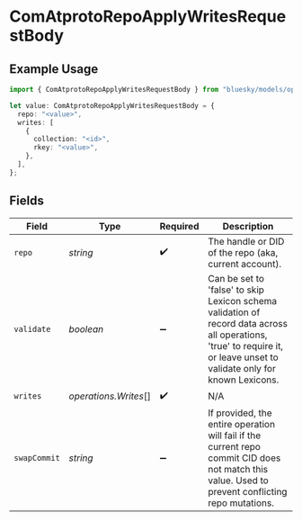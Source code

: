 # ComAtprotoRepoApplyWritesRequestBody

## Example Usage

```typescript
import { ComAtprotoRepoApplyWritesRequestBody } from "bluesky/models/operations";

let value: ComAtprotoRepoApplyWritesRequestBody = {
  repo: "<value>",
  writes: [
    {
      collection: "<id>",
      rkey: "<value>",
    },
  ],
};
```

## Fields

| Field                                                                                                                                                                   | Type                                                                                                                                                                    | Required                                                                                                                                                                | Description                                                                                                                                                             |
| ----------------------------------------------------------------------------------------------------------------------------------------------------------------------- | ----------------------------------------------------------------------------------------------------------------------------------------------------------------------- | ----------------------------------------------------------------------------------------------------------------------------------------------------------------------- | ----------------------------------------------------------------------------------------------------------------------------------------------------------------------- |
| `repo`                                                                                                                                                                  | *string*                                                                                                                                                                | :heavy_check_mark:                                                                                                                                                      | The handle or DID of the repo (aka, current account).                                                                                                                   |
| `validate`                                                                                                                                                              | *boolean*                                                                                                                                                               | :heavy_minus_sign:                                                                                                                                                      | Can be set to 'false' to skip Lexicon schema validation of record data across all operations, 'true' to require it, or leave unset to validate only for known Lexicons. |
| `writes`                                                                                                                                                                | *operations.Writes*[]                                                                                                                                                   | :heavy_check_mark:                                                                                                                                                      | N/A                                                                                                                                                                     |
| `swapCommit`                                                                                                                                                            | *string*                                                                                                                                                                | :heavy_minus_sign:                                                                                                                                                      | If provided, the entire operation will fail if the current repo commit CID does not match this value. Used to prevent conflicting repo mutations.                       |